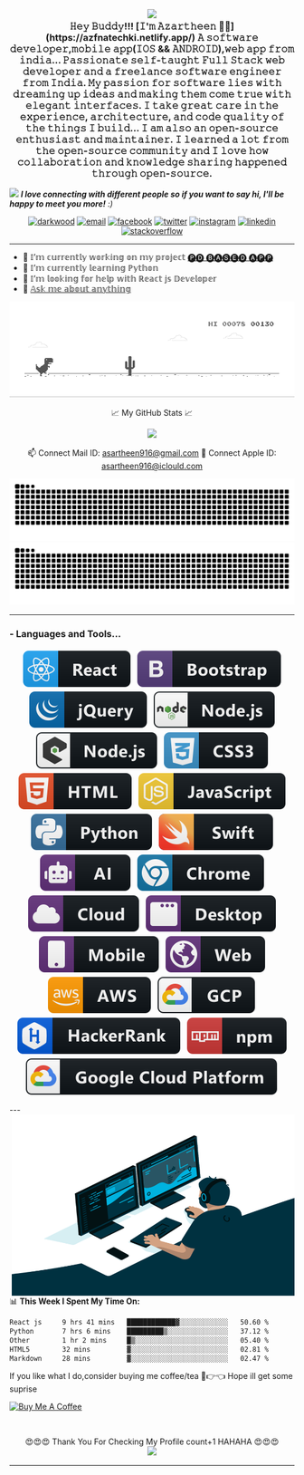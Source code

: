 <h3 align='center'>
  <br/>
  <img src="https://media.giphy.com/media/hvRJCLFzcasrR4ia7z/giphy.gif" width="25px">  
  <br/>
  𝙷𝚎𝚢 𝙱𝚞𝚍𝚍𝚢!!! [𝙸'𝚖 𝙰𝚣𝚊𝚛𝚝𝚑𝚎𝚎𝚗 👨‍💻](https://azfnatechki.netlify.app/)
  𝙰 𝚜𝚘𝚏𝚝𝚠𝚊𝚛𝚎 𝚍𝚎𝚟𝚎𝚕𝚘𝚙𝚎𝚛,𝚖𝚘𝚋𝚒𝚕𝚎 𝚊𝚙𝚙(𝙸𝙾𝚂 && 𝙰𝙽𝙳𝚁𝙾𝙸𝙳),𝚠𝚎𝚋 𝚊𝚙𝚙 𝚏𝚛𝚘𝚖 𝚒𝚗𝚍𝚒𝚊... 𝙿𝚊𝚜𝚜𝚒𝚘𝚗𝚊𝚝𝚎 𝚜𝚎𝚕𝚏-𝚝𝚊𝚞𝚐𝚑𝚝 𝙵𝚞𝚕𝚕 𝚂𝚝𝚊𝚌𝚔 𝚠𝚎𝚋 𝚍𝚎𝚟𝚎𝚕𝚘𝚙𝚎𝚛 𝚊𝚗𝚍 𝚊 𝚏𝚛𝚎𝚎𝚕𝚊𝚗𝚌𝚎 𝚜𝚘𝚏𝚝𝚠𝚊𝚛𝚎 𝚎𝚗𝚐𝚒𝚗𝚎𝚎𝚛 𝚏𝚛𝚘𝚖 𝙸𝚗𝚍𝚒𝚊. 𝙼𝚢 𝚙𝚊𝚜𝚜𝚒𝚘𝚗 𝚏𝚘𝚛 𝚜𝚘𝚏𝚝𝚠𝚊𝚛𝚎 𝚕𝚒𝚎𝚜 𝚠𝚒𝚝𝚑 𝚍𝚛𝚎𝚊𝚖𝚒𝚗𝚐 𝚞𝚙 𝚒𝚍𝚎𝚊𝚜 𝚊𝚗𝚍 𝚖𝚊𝚔𝚒𝚗𝚐 𝚝𝚑𝚎𝚖 𝚌𝚘𝚖𝚎 𝚝𝚛𝚞𝚎 𝚠𝚒𝚝𝚑 𝚎𝚕𝚎𝚐𝚊𝚗𝚝 𝚒𝚗𝚝𝚎𝚛𝚏𝚊𝚌𝚎𝚜. 𝙸 𝚝𝚊𝚔𝚎 𝚐𝚛𝚎𝚊𝚝 𝚌𝚊𝚛𝚎 𝚒𝚗 𝚝𝚑𝚎 𝚎𝚡𝚙𝚎𝚛𝚒𝚎𝚗𝚌𝚎, 𝚊𝚛𝚌𝚑𝚒𝚝𝚎𝚌𝚝𝚞𝚛𝚎, 𝚊𝚗𝚍 𝚌𝚘𝚍𝚎 𝚚𝚞𝚊𝚕𝚒𝚝𝚢 𝚘𝚏 𝚝𝚑𝚎 𝚝𝚑𝚒𝚗𝚐𝚜 𝙸 𝚋𝚞𝚒𝚕𝚍... 𝙸 𝚊𝚖 𝚊𝚕𝚜𝚘 𝚊𝚗 𝚘𝚙𝚎𝚗-𝚜𝚘𝚞𝚛𝚌𝚎 𝚎𝚗𝚝𝚑𝚞𝚜𝚒𝚊𝚜𝚝 𝚊𝚗𝚍 𝚖𝚊𝚒𝚗𝚝𝚊𝚒𝚗𝚎𝚛. 𝙸 𝚕𝚎𝚊𝚛𝚗𝚎𝚍 𝚊 𝚕𝚘𝚝 𝚏𝚛𝚘𝚖 𝚝𝚑𝚎 𝚘𝚙𝚎𝚗-𝚜𝚘𝚞𝚛𝚌𝚎 𝚌𝚘𝚖𝚖𝚞𝚗𝚒𝚝𝚢 𝚊𝚗𝚍 𝙸 𝚕𝚘𝚟𝚎 𝚑𝚘𝚠 𝚌𝚘𝚕𝚕𝚊𝚋𝚘𝚛𝚊𝚝𝚒𝚘𝚗 𝚊𝚗𝚍 𝚔𝚗𝚘𝚠𝚕𝚎𝚍𝚐𝚎 𝚜𝚑𝚊𝚛𝚒𝚗𝚐 𝚑𝚊𝚙𝚙𝚎𝚗𝚎𝚍 𝚝𝚑𝚛𝚘𝚞𝚐𝚑 𝚘𝚙𝚎𝚗-𝚜𝚘𝚞𝚛𝚌𝚎.
  

</h3>

<p align='center'>
 
</p>


<img src="https://media.giphy.com/media/LnQjpWaON8nhr21vNW/giphy.gif" width="20"> <em><b>I love connecting with different people so if you want to say  hi, I'll be happy to meet you more!</b> :)</em>

<p align="center">
  <a href="https://azfnatechki.netlify.app"><img src="https://img.icons8.com/fluent/96/000000/domain.png" alt="darkwood"/></a>
  <a href="mailto:asartheen916@gmail.com"><img src="https://img.icons8.com/color/96/000000/gmail.png" alt="email"/></a>
  <a href="https://www.facebook.com/Azartheen.786.23/"><img src="https://img.icons8.com/color/96/000000/facebook.png" alt="facebook"/></a>
  <a href="https://twitter.com/Azartheen5"><img src="https://img.icons8.com/color/96/000000/twitter-squared.png" alt="twitter"/></a>
  <a href="https://instagram.com/azartheen_s/"><img src="https://img.icons8.com/color/96/000000/instagram-new.png" alt="instagram"/></a>
  <a href="https://www.linkedin.com/in/asartheen/"><img src="https://img.icons8.com/color/96/000000/linkedin.png" alt="linkedin"/></a>
  <a href="https://stackoverflow.com/users/8483046/azartheen"><img src="https://img.icons8.com/color/96/000000/stackoverflow.png" alt="stackoverflow"/></a>
  
</p>


 ---
 

<p align='center'>

- 🔭 𝕀’𝕞 𝕔𝕦𝕣𝕣𝕖𝕟𝕥𝕝𝕪 𝕨𝕠𝕣𝕜𝕚𝕟𝕘 𝕠𝕟 𝕞𝕪 𝕡𝕣𝕠𝕛𝕖𝕔𝕥 [🅟🅓 🅑🅐🅢🅔🅓 🅐🅟🅟](https://admin-dashboard-finalrelease.vercel.app/)
- 🌱 𝕀’𝕞 𝕔𝕦𝕣𝕣𝕖𝕟𝕥𝕝𝕪 𝕝𝕖𝕒𝕣𝕟𝕚𝕟𝕘 ℙ𝕪𝕥𝕙𝕠𝕟
- 🤔 𝕀’𝕞 𝕝𝕠𝕠𝕜𝕚𝕟𝕘 𝕗𝕠𝕣 𝕙𝕖𝕝𝕡 𝕨𝕚𝕥𝕙 ℝ𝕖𝕒𝕔𝕥 𝕛𝕤 𝔻𝕖𝕧𝕖𝕝𝕠𝕡𝕖𝕣
- 💬 [ 𝔸𝕤𝕜 𝕞𝕖 𝕒𝕓𝕠𝕦𝕥 𝕒𝕟𝕪𝕥𝕙𝕚𝕟𝕘 ](https://github.com/azartheen/azartheen/issues)
</p>

![Dino](https://github.com/azartheen/azartheen/blob/master/dino.gif)
<p align='center'>
📈 My GitHub Stats 📈 
</p>
<p align='center'>
  <a href="#"><img src="https://github-readme-stats.vercel.app/api?username=azartheen&show_icons=true&count_private=true&include_all_commits=true&theme=material-palenight" width="350"></a>
    

</p>


<p align='center'>
  📫 Connect Mail ID: <a href='mailto:asartheen916@gmail.com'>asartheen916@gmail.com</a>
  🍎 Connect Apple ID: <a href='mailto:asartheen916@iclould.com'>asartheen916@iclould.com</a>

</p>
<p align='center'>

![github contribution grid snake animation](https://raw.githubusercontent.com/azartheen/azartheen/master/git.svg)![github contribution grid snake animation](https://raw.githubusercontent.com/azartheen/azartheen/master/git.svg)
</p>


---

### - Languages and Tools...

<p align="center">
  <!-- For more icons please follow  https://github.com/MikeCodesDotNET/ColoredBadges -->
  <img src="https://raw.githubusercontent.com/azartheen/ColoredBadges/master/svg/dev/frameworks/react.svg" alt="python" style="vertical-align:top; margin:4px">
  <img src="https://raw.githubusercontent.com/azartheen/ColoredBadges/master/svg/dev/frameworks/bootstrap.svg" alt="python" style="vertical-align:top; margin:4px">
  <img src="https://raw.githubusercontent.com/azartheen/ColoredBadges/master/svg/dev/frameworks/jquery.svg" alt="python" style="vertical-align:top; margin:4px">
  <img src="https://raw.githubusercontent.com/azartheen/ColoredBadges/master/svg/dev/frameworks/nodejs.svg" alt="python" style="vertical-align:top; margin:4px">
  <img src="https://raw.githubusercontent.com/azartheen/ColoredBadges/master/svg/dev/frameworks/nodejs_larger.svg" alt="python" style="vertical-align:top; margin:4px">
  <img src="https://raw.githubusercontent.com/azartheen/ColoredBadges/master/svg/dev/languages/css3.svg" alt="python" style="vertical-align:top; margin:4px">
  <img src="https://raw.githubusercontent.com/azartheen/ColoredBadges/master/svg/dev/languages/html.svg" alt="python" style="vertical-align:top; margin:4px">
  <img src="https://raw.githubusercontent.com/azartheen/ColoredBadges/master/svg/dev/languages/js.svg" alt="python" style="vertical-align:top; margin:4px">
  <img src="https://raw.githubusercontent.com/azartheen/ColoredBadges/master/svg/dev/languages/python.svg" alt="python" style="vertical-align:top; margin:4px">
  <img src="https://raw.githubusercontent.com/azartheen/ColoredBadges/master/svg/dev/languages/swift.svg" alt="python" style="vertical-align:top; margin:4px">
  <img src="https://raw.githubusercontent.com/azartheen/ColoredBadges/master/svg/dev/misc/ai.svg" alt="python" style="vertical-align:top; margin:4px">
  <img src="https://raw.githubusercontent.com/azartheen/ColoredBadges/master/svg/dev/misc/chrome.svg" alt="python" style="vertical-align:top; margin:4px">
  <img src="https://raw.githubusercontent.com/azartheen/ColoredBadges/master/svg/dev/misc/cloud.svg" alt="python" style="vertical-align:top; margin:4px">
  <img src="https://raw.githubusercontent.com/azartheen/ColoredBadges/master/svg/dev/misc/desktop.svg" alt="python" style="vertical-align:top; margin:4px">
  <img src="https://raw.githubusercontent.com/azartheen/ColoredBadges/master/svg/dev/misc/mobile.svg" alt="python" style="vertical-align:top; margin:4px">
  <img src="https://raw.githubusercontent.com/azartheen/ColoredBadges/master/svg/dev/misc/web.svg" alt="python" style="vertical-align:top; margin:4px">
  <img src="https://raw.githubusercontent.com/azartheen/ColoredBadges/master/svg/dev/services/aws.svg" alt="python" style="vertical-align:top; margin:4px">
  <img src="https://raw.githubusercontent.com/azartheen/ColoredBadges/master/svg/dev/services/gcp.svg" alt="python" style="vertical-align:top; margin:4px">
  <img src="https://raw.githubusercontent.com/azartheen/ColoredBadges/master/svg/dev/services/hackerrank.svg" alt="python" style="vertical-align:top; margin:4px">
  <img src="https://raw.githubusercontent.com/azartheen/ColoredBadges/master/svg/dev/services/npm.svg" alt="python" style="vertical-align:top; margin:4px">
    <img src="https://raw.githubusercontent.com/azartheen/ColoredBadges/master/svg/dev/services/google_cloud_platform.svg" alt="python" style="vertical-align:top; margin:4px">

  

</p>
---


<img align="right" alt="GIF" src="https://github.com/azartheen/azartheen/blob/master/code.gif?raw=true"  width="500" height="320"/>

📊 **This Week I Spent My Time On:**
<!--START_SECTION:waka-->
```text
React js     9 hrs 41 mins   ████████████▓░░░░░░░░░░░░   50.60 % 
Python       7 hrs 6 mins    █████████▒░░░░░░░░░░░░░░░   37.12 % 
Other        1 hr 2 mins     █▒░░░░░░░░░░░░░░░░░░░░░░░   05.40 % 
HTML5        32 mins         ▓░░░░░░░░░░░░░░░░░░░░░░░░   02.81 % 
Markdown     28 mins         ▓░░░░░░░░░░░░░░░░░░░░░░░░   02.47 % 
```
<!--END_SECTION:waka-->

If you like what I do,consider buying me coffee/tea 🥺👉👈 Hope ill get some suprise

<a href="https://www.buymeacoffee.com/Azartheen" target="_blank"><img src="https://cdn.buymeacoffee.com/buttons/v2/default-red.png" alt="Buy Me A Coffee" width="150" ></a>

<br>

<p align="center"> 
  😍😍😍 Thank You For Checking My Profile count+1 HAHAHA 😍😍😍 <br>
  <img src="https://profile-counter.glitch.me/Azartheen/count.svg" />
</p>


---
